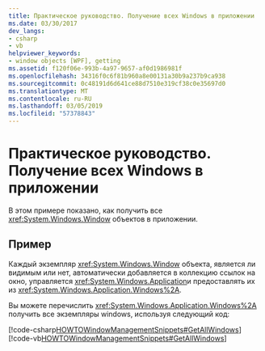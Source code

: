 ```yaml
---
title: Практическое руководство. Получение всех Windows в приложении
ms.date: 03/30/2017
dev_langs:
- csharp
- vb
helpviewer_keywords:
- window objects [WPF], getting
ms.assetid: f120f06e-993b-4a97-9657-af0d1986981f
ms.openlocfilehash: 34316f0c6f81b960a8e00131a30b9a237b9ca938
ms.sourcegitcommit: 0c48191d6d641ce88d7510e319cf38c0e35697d0
ms.translationtype: MT
ms.contentlocale: ru-RU
ms.lasthandoff: 03/05/2019
ms.locfileid: "57378843"
---
```

# <a name="how-to-get-all-windows-in-an-application"></a>Практическое руководство. Получение всех Windows в приложении
В этом примере показано, как получить все <xref:System.Windows.Window> объектов в приложении.  
  
## <a name="example"></a>Пример  
 Каждый экземпляр <xref:System.Windows.Window> объекта, является ли видимым или нет, автоматически добавляется в коллекцию ссылок на окно, управляется <xref:System.Windows.Application>и предоставлять их из <xref:System.Windows.Application.Windows%2A>.  
  
 Вы можете перечислить <xref:System.Windows.Application.Windows%2A> получить все экземпляры windows, используя следующий код:  
  
 [!code-csharp[HOWTOWindowManagementSnippets#GetAllWindows](~/samples/snippets/csharp/VS_Snippets_Wpf/HOWTOWindowManagementSnippets/CSharp/CustomWindow.xaml.cs#getallwindows)]
 [!code-vb[HOWTOWindowManagementSnippets#GetAllWindows](~/samples/snippets/visualbasic/VS_Snippets_Wpf/HOWTOWindowManagementSnippets/visualbasic/customwindow.xaml.vb#getallwindows)]
